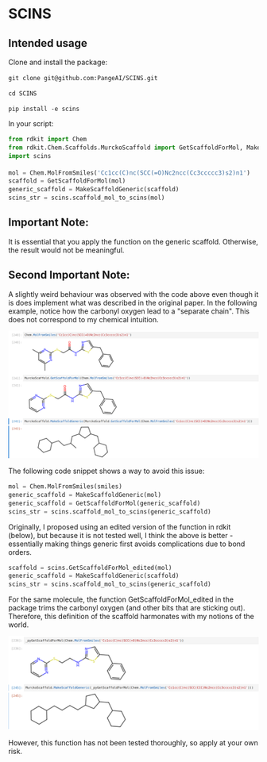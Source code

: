 # SCINS

## Intended usage

Clone and install the package:

`git clone git@github.com:PangeAI/SCINS.git`

`cd SCINS`

`pip install -e scins`

In your script:

```python
from rdkit import Chem
from rdkit.Chem.Scaffolds.MurckoScaffold import GetScaffoldForMol, MakeScaffoldGeneric
import scins

mol = Chem.MolFromSmiles('Cc1cc(C)nc(SCC(=O)Nc2ncc(Cc3ccccc3)s2)n1')
scaffold = GetScaffoldForMol(mol)
generic_scaffold = MakeScaffoldGeneric(scaffold)
scins_str = scins.scaffold_mol_to_scins(mol)
```

## Important Note:

It is essential that you apply the function on
the generic scaffold. Otherwise, the result would not be meaningful.

## Second Important Note:

A slightly weird behaviour was observed with the code above even though
it is does implement what was described in the original paper. 
In the following example, notice how the carbonyl oxygen lead to a "separate chain". 
This does not correspond to my chemical intuition.

![alt text](assets/weird_scaffold_def.png "Figure 1")

The following code snippet shows a way to avoid this issue:

```python
mol = Chem.MolFromSmiles(smiles)
generic_scaffold = MakeScaffoldGeneric(mol)
generic_scaffold = GetScaffoldForMol(generic_scaffold)
scins_str = scins.scaffold_mol_to_scins(generic_scaffold)
```

Originally, I proposed using an edited version of the function in rdkit (below), but because it is not tested well, 
I think the above is better - essentially making things generic first avoids complications due to bond orders.

```python
scaffold = scins.GetScaffoldForMol_edited(mol)
generic_scaffold = MakeScaffoldGeneric(scaffold)
scins_str = scins.scaffold_mol_to_scins(generic_scaffold)
```
For the same molecule, the function GetScaffoldForMol_edited in the 
package trims the carbonyl oxygen (and other bits that are sticking out).
Therefore, this definition of the scaffold harmonates with my notions of the world.

![alt text](assets/better_scaffold_def.png "Figure 2")

However, this function has not been tested thoroughly, so apply at your own risk.
